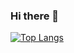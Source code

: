 ### Hi there 👋
[![Top Langs](https://github-readme-stats.vercel.app/api/top-langs/?username=kamrul1157024&hide=html)](https://github.com/kamrul1157024/github-readme-stats)
